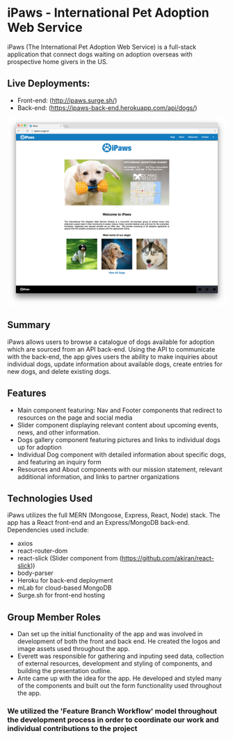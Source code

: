 # iPaws - International Pet Adoption Web Service

iPaws (The International Pet Adoption Web Service) is a full-stack application that connect dogs waiting on adoption overseas with prospective home givers in the US.

## Live Deployments:
- Front-end: (http://ipaws.surge.sh/)
- Back-end: (https://ipaws-back-end.herokuapp.com/api/dogs/)

![iPaws Preview Screenshot](https://github.com/danmcquade/ipaws-front-end/blob/master/preview.png)

## Summary

iPaws allows users to browse a catalogue of dogs available for adoption which are sourced from an API back-end. Using the API to communicate with the back-end, the app gives users the ability to make inquiries about individual dogs, update information about available dogs, create entries for new dogs, and delete existing dogs.

## Features
- Main component featuring: Nav and Footer components that redirect to resources on the page and social media
- Slider component displaying relevant content about upcoming events, news, and other information.
- Dogs gallery component featuring pictures and links to individual dogs up for adoption
- Individual Dog component with detailed information about specific dogs, and featuring an inquiry form
- Resources and About components with our mission statement, relevant additional information, and links to partner organizations

## Technologies Used
iPaws utilizes the full MERN (Mongoose, Express, React, Node) stack. The app has a React front-end and an Express/MongoDB back-end. Dependencies used include:
- axios
- react-router-dom
- react-slick (Slider component from (https://github.com/akiran/react-slick))
- body-parser
- Heroku for back-end deployment
- mLab for cloud-based MongoDB
- Surge.sh for front-end hosting

## Group Member Roles
- Dan set up the initial functionality of the app and was involved in development of both the front and back end. He created the logos and image assets used throughout the app.
- Everett was responsible for gathering and inputing seed data, collection of external resources, development and styling of components, and building the presentation outline.
- Ante came up with the idea for the app. He developed and styled many of the components and built out the form functionality used throughout the app.

### We utilized the 'Feature Branch Workflow' model throughout the development process in order to coordinate our work and individual contributions to the project
